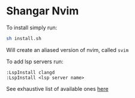 # Shangar Nvim

To install simply run:

```bash
sh install.sh
```

Will create an aliased version of nvim, called `svim`

To add lsp servers run:

```
:LspInstall clangd
:LspInstall <lsp server name>
```
See exhaustive list of available ones [here](https://github.com/williamboman/mason-lspconfig.nvim)
